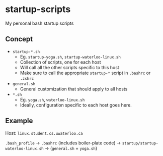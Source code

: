 # startup-scripts
My personal bash startup scripts


Concept
-------

* `startup-*.sh`
  * Eg. `startup-yoga.sh`, `startup-waterloo-linux.sh`
  * Collection of scripts, one for each host
  * Will call all the other scripts specific to this host
  * Make sure to call the appropriate `startup-*` script in `.bashrc` or `.zshrc`
* `general.sh`
  * General customization that should apply to all hosts
* `*.sh`
  * Eg. `yoga.sh`, `waterloo-linux.sh`
  * Ideally, configuration specific to each host goes here.

Example
-------

Host: `linux.student.cs.uwaterloo.ca`

`.bash_profile` -> `.bashrc` (includes boiler-plate code) -> `startup/startup-waterloo-linux.sh` -> (`general.sh` + `yoga.sh`)

